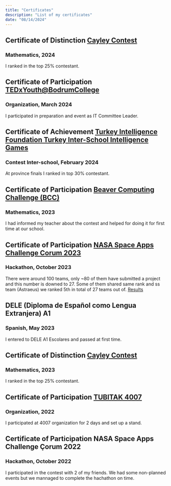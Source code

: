 ```yaml
---
title: "Certificates"
description: "List of my certificates"
date: "08/14/2024"
---
```


## Certificate of Distinction [Cayley Contest](https://www.cemc.uwaterloo.ca/contests/past_contests/2024/2024CayleyContest.pdf)
### Mathematics, 2024
I ranked in the top 25% contestant.

## Certificate of Participation [TEDxYouth@BodrumCollege](https://www.ted.com/tedx/events/55500)
### Organization, March 2024
I participated in preparation and event as IT Committee Leader.

## Certificate of Achievement [Turkey Intelligence Foundation Turkey Inter-School Intelligence Games](https://sampiyona.tzv.org.tr)
### Contest Inter-school, February 2024
At province finals I ranked in top 30% contestant.

## Certificate of Participation [Beaver Computing Challenge (BCC)](https://www.cemc.uwaterloo.ca/contests/past_contests/2023/2023BCCContest9_10.pdf)
### Mathematics, 2023
I had informed my teacher about the contest and helped for doing it for first time at our school.

## Certificate of Participation [NASA Space Apps Challenge Corum 2023](https://www.spaceappschallenge.org/2023/find-a-team/astraeus/)
### Hackathon, October 2023
There were around 100 teams, only ~80 of them have submitted a project and this number is downed to 27. Some of them shared same rank and ss team (Astraeus) we ranked 5th in total of 27 teams out of.
[Results](/SPACE_APPS_SONUC.pdf)

## DELE (Diploma de Español como Lengua Extranjera) A1
### Spanish, May 2023
I entered to DELE A1 Escolares and passed at first time.

## Certificate of Distinction [Cayley Contest](https://www.cemc.uwaterloo.ca/contests/past_contests/2023/2023PascalContest.pdf)
### Mathematics, 2023
I ranked in the top 25% contestant.

## Certificate of Participation [TUBITAK 4007](https://tubitak.gov.tr/tr/destekler/bilim-toplum/ulusal-destek-programlari/4007-bilim-senlikleri-destekleme-programi)
### Organization, 2022
I participated at 4007 organization for 2 days and set up a stand.

## Certificate of Participation NASA Space Apps Challenge Çorum 2022
### Hackathon, October 2022
I participated in the contest with 2 of my friends. We had some non-planned events but we mannaged to complete the hachathon on time.

<!--(1) Testing System DISREGARD THIS NOTE -->
